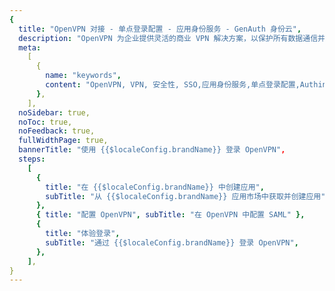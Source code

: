 ```yaml
---
{
  title: "OpenVPN 对接 - 单点登录配置 - 应用身份服务 - GenAuth 身份云",
  description: "OpenVPN 为企业提供灵活的商业 VPN 解决方案，以保护所有数据通信并扩展专用网络服务，同时保持安全性。",
  meta:
    [
      {
        name: "keywords",
        content: "OpenVPN, VPN, 安全性, SSO,应用身份服务,单点登录配置,Authing身份云",
      },
    ],
  noSidebar: true,
  noToc: true,
  noFeedback: true,
  fullWidthPage: true,
  bannerTitle: "使用 {{$localeConfig.brandName}} 登录 OpenVPN",
  steps:
    [
      {
        title: "在 {{$localeConfig.brandName}} 中创建应用",
        subTitle: "从 {{$localeConfig.brandName}} 应用市场中获取并创建应用",
      },
      { title: "配置 OpenVPN", subTitle: "在 OpenVPN 中配置 SAML" },
      {
        title: "体验登录",
        subTitle: "通过 {{$localeConfig.brandName}} 登录 OpenVPN",
      },
    ],
}
---
```


<IntegrationDetail/>
